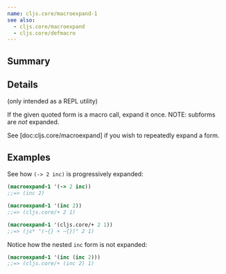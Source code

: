 ```yaml
---
name: cljs.core/macroexpand-1
see also:
  - cljs.core/macroexpand
  - cljs.core/defmacro
---
```


## Summary

## Details

(only intended as a REPL utility)

If the given quoted form is a macro call, expand it once. NOTE: subforms are
_not_ expanded.

See [doc:cljs.core/macroexpand] if you wish to repeatedly expand a form.

## Examples

See how `(-> 2 inc)` is progressively expanded:

```clj
(macroexpand-1 '(-> 2 inc))
;;=> (inc 2)

(macroexpand-1 '(inc 2))
;;=> (cljs.core/+ 2 1)

(macroexpand-1 '(cljs.core/+ 2 1))
;;=> (js* "(~{} + ~{})" 2 1)
```

Notice how the nested `inc` form is not expanded:

```clj
(macroexpand-1 '(inc (inc 2)))
;;=> (cljs.core/+ (inc 2) 1)
```
